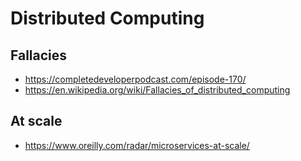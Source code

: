 # Distributed Computing

## Fallacies

- https://completedeveloperpodcast.com/episode-170/
- https://en.wikipedia.org/wiki/Fallacies_of_distributed_computing

## At scale

- https://www.oreilly.com/radar/microservices-at-scale/

